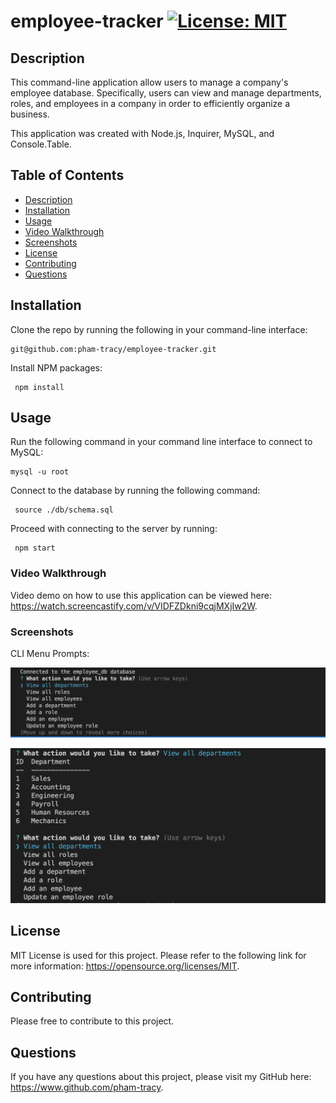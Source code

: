 # employee-tracker [![License: MIT](https://img.shields.io/badge/License-MIT-yellow.svg)](https://opensource.org/licenses/MIT)

## Description

This command-line application allow users to manage a company's employee database. Specifically, users can view and manage departments, roles, and employees in a company in order to efficiently organize a business.

This application was created with Node.js, Inquirer, MySQL, and Console.Table.

## Table of Contents

- [Description](#description)
- [Installation](#installation)
- [Usage](#usage)
- [Video Walkthrough](#video-walkthrough)
- [Screenshots](#screenshots)
- [License](#license)
- [Contributing](#contributing)
- [Questions](#questions)

## Installation

Clone the repo by running the following in your command-line interface:

    git@github.com:pham-tracy/employee-tracker.git

Install NPM packages:

     npm install

## Usage

Run the following command in your command line interface to connect to MySQL:

    mysql -u root

Connect to the database by running the following command:

     source ./db/schema.sql

Proceed with connecting to the server by running:

     npm start

### Video Walkthrough

Video demo on how to use this application can be viewed here: https://watch.screencastify.com/v/VIDFZDkni9cqjMXjIw2W.

### Screenshots

CLI Menu Prompts:

![Employee Tracker Menu Options](./assets/images/Employee%20Tracker_Menu.png)

![Employee Tracker View Depts](./assets/images/Employee%20Tracker_View%20Depts.png)

## License

MIT License is used for this project. Please refer to the following link for more information: https://opensource.org/licenses/MIT.

## Contributing

Please free to contribute to this project.

## Questions

If you have any questions about this project, please visit my GitHub here: https://www.github.com/pham-tracy.
